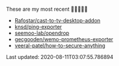These are my most recent 🌟🌟🌟🌟🌟

* [Rafostar/cast-to-tv-desktop-addon](https://github.com/Rafostar/cast-to-tv-desktop-addon)
* [knsd/ping-exporter](https://github.com/knsd/ping-exporter)
* [seemoo-lab/opendrop](https://github.com/seemoo-lab/opendrop)
* [gecgooden/wemo-prometheus-exporter](https://github.com/gecgooden/wemo-prometheus-exporter)
* [veeral-patel/how-to-secure-anything](https://github.com/veeral-patel/how-to-secure-anything)

Last updated: 2020-08-11T03:07:55.786894
